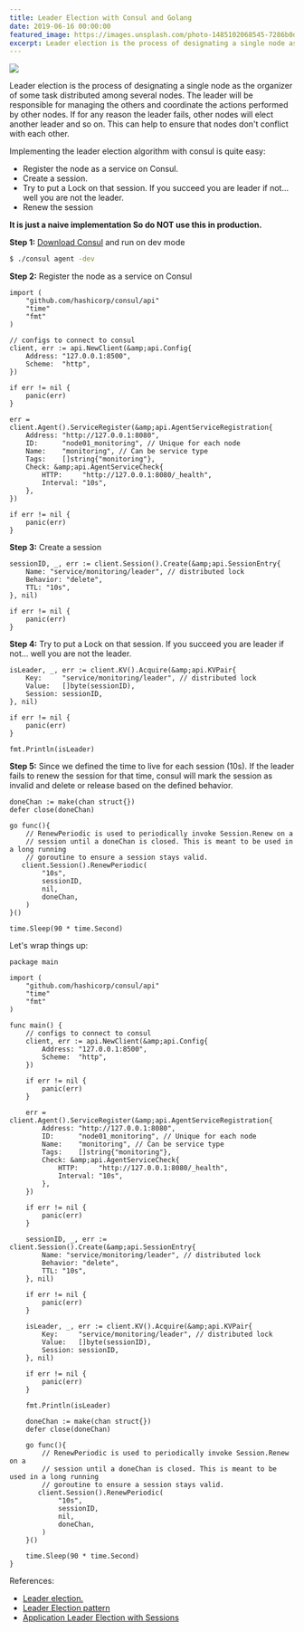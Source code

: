 ```yaml
---
title: Leader Election with Consul and Golang
date: 2019-06-16 00:00:00
featured_image: https://images.unsplash.com/photo-1485102068545-7286b0d199d8?q=90&fm=jpg&w=1000&fit=max
excerpt: Leader election is the process of designating a single node as the organizer of some task distributed among several nodes. The leader will be responsible for managing the others and coordinate the actions performed by other nodes. If for any reason the leader fails, other nodes will elect another leader and so on.  This can help to ensure that nodes don't conflict with each other.
---
```


![](https://images.unsplash.com/photo-1485102068545-7286b0d199d8?q=90&fm=jpg&w=1000&fit=max)

Leader election is the process of designating a single node as the organizer of some task distributed among several nodes. The leader will be responsible for managing the others and coordinate the actions performed by other nodes. If for any reason the leader fails, other nodes will elect another leader and so on.  This can help to ensure that nodes don't conflict with each other.

Implementing the leader election algorithm with consul is quite easy:

- Register the node as a service on Consul.
- Create a session.
- Try to put a Lock on that session. If you succeed you are leader if not… well you are not the leader.
- Renew the session

**It is just a naive implementation So do NOT use this in production.**

**Step 1:** [Download Consul](https://www.consul.io/downloads.html) and run on dev mode

```bash
$ ./consul agent -dev
```

**Step 2:** Register the node as a service on Consul

```golang
import (
    "github.com/hashicorp/consul/api"
    "time"
    "fmt"
)

// configs to connect to consul
client, err := api.NewClient(&amp;api.Config{
    Address: "127.0.0.1:8500",
    Scheme:  "http",
})

if err != nil {
    panic(err)
}

err = client.Agent().ServiceRegister(&amp;api.AgentServiceRegistration{
    Address: "http://127.0.0.1:8080",
    ID:      "node01_monitoring", // Unique for each node
    Name:    "monitoring", // Can be service type
    Tags:    []string{"monitoring"},
    Check: &amp;api.AgentServiceCheck{
        HTTP:     "http://127.0.0.1:8080/_health",
        Interval: "10s",
    },
})

if err != nil {
    panic(err)
}
```

**Step 3:** Create a session

```golang
sessionID, _, err := client.Session().Create(&amp;api.SessionEntry{
    Name: "service/monitoring/leader", // distributed lock
    Behavior: "delete",
    TTL: "10s",
}, nil)

if err != nil {
    panic(err)
}
```

**Step 4:** Try to put a Lock on that session. If you succeed you are leader if not… well you are not the leader.

```golang
isLeader, _, err := client.KV().Acquire(&amp;api.KVPair{
    Key:     "service/monitoring/leader", // distributed lock
    Value:   []byte(sessionID),
    Session: sessionID,
}, nil)

if err != nil {
    panic(err)
}

fmt.Println(isLeader)
```

**Step 5:** Since we defined the time to live for each session (10s). If the leader fails to renew the session for that time, consul will mark the session as invalid and delete or release based on the defined behavior.

```golang
doneChan := make(chan struct{})
defer close(doneChan)

go func(){
    // RenewPeriodic is used to periodically invoke Session.Renew on a
    // session until a doneChan is closed. This is meant to be used in a long running
    // goroutine to ensure a session stays valid.
   client.Session().RenewPeriodic(
        "10s",
        sessionID,
        nil,
        doneChan,
    )
}()

time.Sleep(90 * time.Second)
```

Let's wrap things up:

```golang
package main

import (
    "github.com/hashicorp/consul/api"
    "time"
    "fmt"
)

func main() {
    // configs to connect to consul
    client, err := api.NewClient(&amp;api.Config{
        Address: "127.0.0.1:8500",
        Scheme:  "http",
    })

    if err != nil {
        panic(err)
    }

    err = client.Agent().ServiceRegister(&amp;api.AgentServiceRegistration{
        Address: "http://127.0.0.1:8080",
        ID:      "node01_monitoring", // Unique for each node
        Name:    "monitoring", // Can be service type
        Tags:    []string{"monitoring"},
        Check: &amp;api.AgentServiceCheck{
            HTTP:     "http://127.0.0.1:8080/_health",
            Interval: "10s",
        },
    })

    if err != nil {
        panic(err)
    }

    sessionID, _, err := client.Session().Create(&amp;api.SessionEntry{
        Name: "service/monitoring/leader", // distributed lock
        Behavior: "delete",
        TTL: "10s",
    }, nil)

    if err != nil {
        panic(err)
    }

    isLeader, _, err := client.KV().Acquire(&amp;api.KVPair{
        Key:     "service/monitoring/leader", // distributed lock
        Value:   []byte(sessionID),
        Session: sessionID,
    }, nil)

    if err != nil {
        panic(err)
    }

    fmt.Println(isLeader)

    doneChan := make(chan struct{})
    defer close(doneChan)

    go func(){
        // RenewPeriodic is used to periodically invoke Session.Renew on a
        // session until a doneChan is closed. This is meant to be used in a long running
        // goroutine to ensure a session stays valid.
       client.Session().RenewPeriodic(
            "10s",
            sessionID,
            nil,
            doneChan,
        )
    }()

    time.Sleep(90 * time.Second)
}
```

References:

- [Leader election.](https://en.wikipedia.org/wiki/Leader_election)
- [Leader Election pattern](https://docs.microsoft.com/en-us/azure/architecture/patterns/leader-election)
- [Application Leader Election with Sessions](https://learn.hashicorp.com/consul/developer-configuration/elections)
